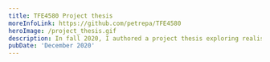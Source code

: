 ```yaml
---
title: TFE4580 Project thesis
moreInfoLink: https://github.com/petrepa/TFE4580
heroImage: /project_thesis.gif
description: In fall 2020, I authored a project thesis exploring realism in augmented reality, focusing on how occlusion levels affect the user's Quality of Experience in an AR system.
pubDate: 'December 2020'
---
```

